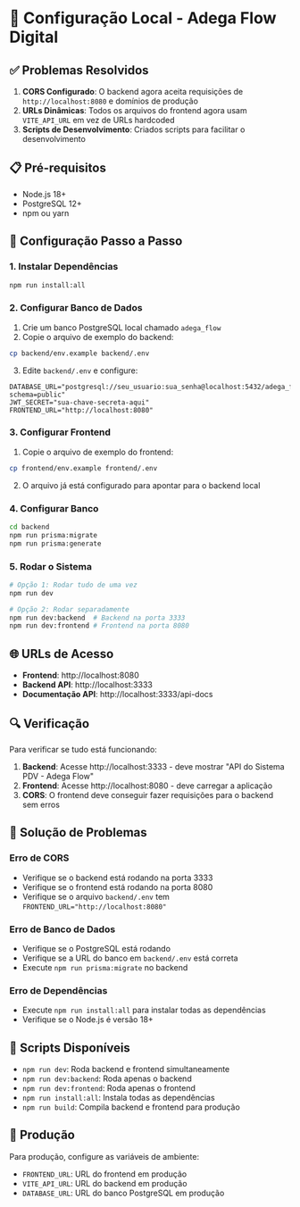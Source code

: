 # 🚀 Configuração Local - Adega Flow Digital

## ✅ Problemas Resolvidos

1. **CORS Configurado**: O backend agora aceita requisições de `http://localhost:8080` e domínios de produção
2. **URLs Dinâmicas**: Todos os arquivos do frontend agora usam `VITE_API_URL` em vez de URLs hardcoded
3. **Scripts de Desenvolvimento**: Criados scripts para facilitar o desenvolvimento

## 📋 Pré-requisitos

- Node.js 18+
- PostgreSQL 12+
- npm ou yarn

## 🔧 Configuração Passo a Passo

### 1. Instalar Dependências
```bash
npm run install:all
```

### 2. Configurar Banco de Dados
1. Crie um banco PostgreSQL local chamado `adega_flow`
2. Copie o arquivo de exemplo do backend:
```bash
cp backend/env.example backend/.env
```
3. Edite `backend/.env` e configure:
```env
DATABASE_URL="postgresql://seu_usuario:sua_senha@localhost:5432/adega_flow?schema=public"
JWT_SECRET="sua-chave-secreta-aqui"
FRONTEND_URL="http://localhost:8080"
```

### 3. Configurar Frontend
1. Copie o arquivo de exemplo do frontend:
```bash
cp frontend/env.example frontend/.env
```
2. O arquivo já está configurado para apontar para o backend local

### 4. Configurar Banco
```bash
cd backend
npm run prisma:migrate
npm run prisma:generate
```

### 5. Rodar o Sistema
```bash
# Opção 1: Rodar tudo de uma vez
npm run dev

# Opção 2: Rodar separadamente
npm run dev:backend  # Backend na porta 3333
npm run dev:frontend # Frontend na porta 8080
```

## 🌐 URLs de Acesso

- **Frontend**: http://localhost:8080
- **Backend API**: http://localhost:3333
- **Documentação API**: http://localhost:3333/api-docs

## 🔍 Verificação

Para verificar se tudo está funcionando:

1. **Backend**: Acesse http://localhost:3333 - deve mostrar "API do Sistema PDV - Adega Flow"
2. **Frontend**: Acesse http://localhost:8080 - deve carregar a aplicação
3. **CORS**: O frontend deve conseguir fazer requisições para o backend sem erros

## 🚨 Solução de Problemas

### Erro de CORS
- Verifique se o backend está rodando na porta 3333
- Verifique se o frontend está rodando na porta 8080
- Verifique se o arquivo `backend/.env` tem `FRONTEND_URL="http://localhost:8080"`

### Erro de Banco de Dados
- Verifique se o PostgreSQL está rodando
- Verifique se a URL do banco em `backend/.env` está correta
- Execute `npm run prisma:migrate` no backend

### Erro de Dependências
- Execute `npm run install:all` para instalar todas as dependências
- Verifique se o Node.js é versão 18+

## 📝 Scripts Disponíveis

- `npm run dev`: Roda backend e frontend simultaneamente
- `npm run dev:backend`: Roda apenas o backend
- `npm run dev:frontend`: Roda apenas o frontend
- `npm run install:all`: Instala todas as dependências
- `npm run build`: Compila backend e frontend para produção

## 🔄 Produção

Para produção, configure as variáveis de ambiente:
- `FRONTEND_URL`: URL do frontend em produção
- `VITE_API_URL`: URL do backend em produção
- `DATABASE_URL`: URL do banco PostgreSQL em produção 